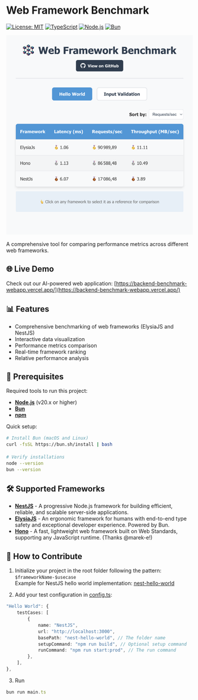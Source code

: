 # Web Framework Benchmark

[![License: MIT](https://img.shields.io/badge/License-MIT-yellow.svg)](https://opensource.org/licenses/MIT)
[![TypeScript](https://img.shields.io/badge/TypeScript-5.0-blue.svg)](https://www.typescriptlang.org/)
[![Node.js](https://img.shields.io/badge/Node.js-20.x-green.svg)](https://nodejs.org)
[![Bun](https://img.shields.io/badge/Bun-1.0-orange.svg)](https://bun.sh)

<img src="./docs/webapp.png" alt="Webapp" width="600"/>

A comprehensive tool for comparing performance metrics across different web frameworks.

## 🌐 Live Demo

Check out our AI-powered web application:
[https://backend-benchmark-webapp.vercel.app/](https://backend-benchmark-webapp.vercel.app/)

## 📊 Features

- Comprehensive benchmarking of web frameworks (ElysiaJS and NestJS)
- Interactive data visualization
- Performance metrics comparison
- Real-time framework ranking
- Relative performance analysis

## 🚀 Prerequisites

Required tools to run this project:

- **[Node.js](https://nodejs.org/)** (v20.x or higher)
- **[Bun](https://bun.sh/)**
- **[npm](https://www.npmjs.com/)**

Quick setup:

```bash
# Install Bun (macOS and Linux)
curl -fsSL https://bun.sh/install | bash

# Verify installations
node --version
bun --version
```

## 🛠️ Supported Frameworks

- **[NestJS](https://nestjs.com/)** - A progressive Node.js framework for building efficient, reliable, and scalable server-side applications.
- **[ElysiaJS](https://elysiajs.com)** - An ergonomic framework for humans with end-to-end type safety and exceptional developer experience. Powered by Bun.
- **[Hono](https://hono.dev/)** - A fast, lightweight web framework built on Web Standards, supporting any JavaScript runtime. (Thanks @marek-e!)

## 📝 How to Contribute

1. Initialize your project in the root folder following the pattern: `$frameworkName-$usecase`  
   Example for NestJS hello world implementation:
   [nest-hello-world](./nest-hello-world/)

2. Add your test configuration in [config.ts](./config.ts):

```typescript
"Hello World": {
    testCases: [
        {
            name: "NestJS",
            url: "http://localhost:3000",
            basePath: "nest-hello-world", // The folder name
            setupCommand: "npm run build", // Optional setup command
            runCommand: "npm run start:prod", // The run command
        },
    ],
},
```

3. Run

```typescript
bun run main.ts
```
